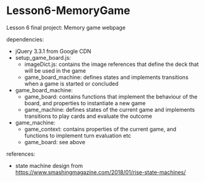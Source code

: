 # Lesson6-MemoryGame
Lesson 6 final project: Memory game webpage

dependencies:
* jQuery 3.3.1 from Google CDN
* setup_game_board.js:
  - imageDict.js: contains the image references that define the deck that will
  be used in the game
  - game_board_machine: defines states and implements transitions when a
  game is started or concluded
* game_board_machine:
  - game_board: contains functions that implement the behaviour of the board,
  and properties to instantiate a new game
  - game_machine: defines states of the current game and implements transitions
  to play cards and evaluate the outcome
* game_machine:
  - game_context: contains properties of the current game, and functions to
  implement turn evaluation etc
  - game_board: see above

references:
* state machine design from https://www.smashingmagazine.com/2018/01/rise-state-machines/
